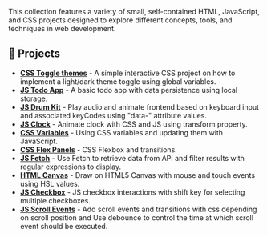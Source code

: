 This collection features a variety of small, self-contained HTML, JavaScript, and CSS projects designed to explore different concepts, tools, and techniques in web development.

## 🌱 Projects

- **[CSS Toggle themes](https://ybly.github.io/mini-projects/css-toggle-themes/)** - A simple interactive CSS project on how to implement a light/dark theme toggle using global variables.
- **[JS Todo App](https://ybly.github.io/mini-projects/js-todo-app/)** - A basic todo app with data persistence using local storage.
- **[JS Drum Kit](https://ybly.github.io/mini-projects/js-drum-kit/)** - Play audio and animate frontend based on keyboard input and associated keyCodes using "data-" attribute values.
- **[JS Clock](https://ybly.github.io/mini-projects/js-clock/)** - Animate clock with CSS and JS using transform property.
- **[CSS Variables](https://ybly.github.io/mini-projects/css-variables/)** - Using CSS variables and updating them with JavaScript.
- **[CSS Flex Panels](https://ybly.github.io/mini-projects/css-flex-panels/)** - CSS Flexbox and transitions.
- **[JS Fetch](https://ybly.github.io/mini-projects/js-fetch/)** - Use Fetch to retrieve data from API and filter results with regular expressions to display.
- **[HTML Canvas](https://ybly.github.io/mini-projects/html-canvas/)** - Draw on HTML5 Canvas with mouse and touch events using HSL values.
- **[JS Checkbox](https://ybly.github.io/mini-projects/js-checkbox/)** - JS checkbox interactions with shift key for selecting multiple checkboxes.
- **[JS Scroll Events](https://ybly.github.io/mini-projects/js-scroll-events/)** - Add scroll events and transitions with css depending on scroll position and Use debounce to control the time at which scroll event should be executed.
